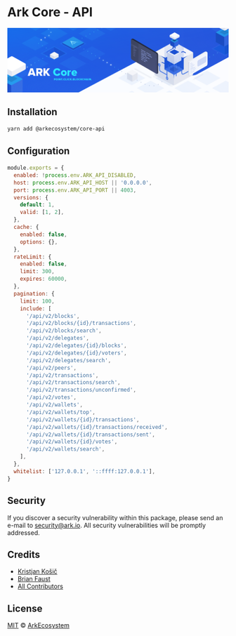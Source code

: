 # Ark Core - API

<p align="center">
    <img src="../../banner.png?sanitize=true" />
</p>

## Installation

```bash
yarn add @arkecosystem/core-api
```

## Configuration

```js
module.exports = {
  enabled: !process.env.ARK_API_DISABLED,
  host: process.env.ARK_API_HOST || '0.0.0.0',
  port: process.env.ARK_API_PORT || 4003,
  versions: {
    default: 1,
    valid: [1, 2],
  },
  cache: {
    enabled: false,
    options: {},
  },
  rateLimit: {
    enabled: false,
    limit: 300,
    expires: 60000,
  },
  pagination: {
    limit: 100,
    include: [
      '/api/v2/blocks',
      '/api/v2/blocks/{id}/transactions',
      '/api/v2/blocks/search',
      '/api/v2/delegates',
      '/api/v2/delegates/{id}/blocks',
      '/api/v2/delegates/{id}/voters',
      '/api/v2/delegates/search',
      '/api/v2/peers',
      '/api/v2/transactions',
      '/api/v2/transactions/search',
      '/api/v2/transactions/unconfirmed',
      '/api/v2/votes',
      '/api/v2/wallets',
      '/api/v2/wallets/top',
      '/api/v2/wallets/{id}/transactions',
      '/api/v2/wallets/{id}/transactions/received',
      '/api/v2/wallets/{id}/transactions/sent',
      '/api/v2/wallets/{id}/votes',
      '/api/v2/wallets/search',
    ],
  },
  whitelist: ['127.0.0.1', '::ffff:127.0.0.1'],
}
```

## Security

If you discover a security vulnerability within this package, please send an e-mail to security@ark.io. All security vulnerabilities will be promptly addressed.

## Credits

- [Kristjan Košič](https://github.com/kristjank)
- [Brian Faust](https://github.com/faustbrian)
- [All Contributors](../../../../contributors)

## License

[MIT](LICENSE) © [ArkEcosystem](https://ark.io)

